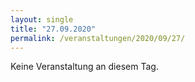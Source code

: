 ```yaml
---
layout: single
title: "27.09.2020"
permalink: /veranstaltungen/2020/09/27/
---
```


Keine Veranstaltung an diesem Tag.
